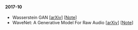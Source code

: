 #### 2017-10
- Wasserstein GAN [[arXiv](https://arxiv.org/abs/1701.07875)] [[Note](http://www.shortscience.org/paper?bibtexKey=journals/corr/1701.07875)]
- WaveNet: A Generative Model For Raw Audio [[arXiv](https://arxiv.org/abs/1609.03499)] [[Note](http://www.shortscience.org/paper?bibtexKey=journals/corr/OordDZSVGKSK16)]
